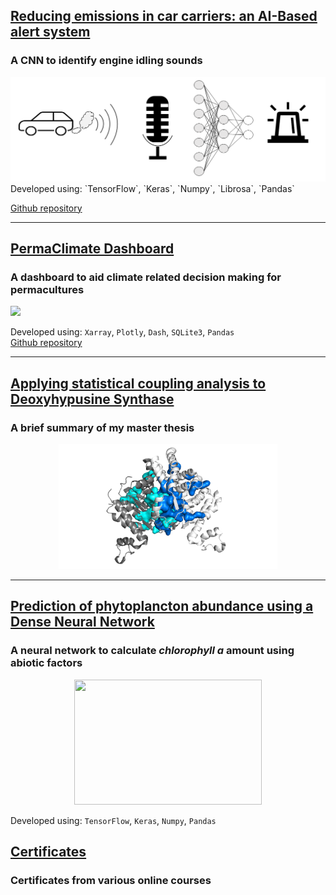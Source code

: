 
## [Reducing emissions in car carriers: an AI-Based alert system](/sounds_classification.md) 
### A CNN to identify engine idling sounds 

<img src="images/sound_classification/title_image_sound_classification.png?raw=true"/>
Developed using: `TensorFlow`, `Keras`, `Numpy`, `Librosa`, `Pandas`  

[Github repository](https://github.com/giacomo-lab/engine_idling_detection)


---
## [PermaClimate Dashboard](/permaculture_climate.md) 
### A dashboard to aid climate related decision making for permacultures

<img src="images/permaculture/dashboard.gif?raw=true"/>

Developed using: `Xarray`, `Plotly`, `Dash`, `SQLite3`, `Pandas`  
[Github repository](https://github.com/giacomo-lab/permaculture-climate)

---

## [Applying statistical coupling analysis to Deoxyhypusine Synthase](/master_thesis.md) 
### A brief summary of my master thesis


<div style="text-align: center;">
     <img src="images/misc/DHS.png?raw=true" width="350" height="200">
</div>

---


## [Prediction of phytoplancton abundance using a Dense Neural Network](/chl.md) 


### A neural network to calculate *chlorophyll a* amount using abiotic factors
<div style="text-align: center;">
     <img src="images/misc/Plancton.png?raw=true" width="300" height="200">
</div>

Developed using: `TensorFlow`, `Keras`, `Numpy`, `Pandas`  

## [Certificates](/certificates.md) 
### Certificates from various online courses 

